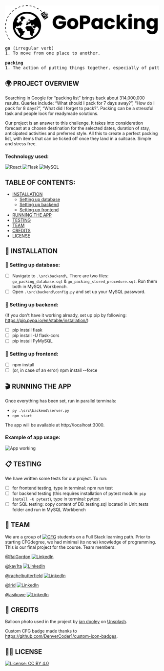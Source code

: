 ![Logo](https://github.com/CFG-Fullstack-1-Group-5/packing-list-project/blob/7b445adbeb869d72f4877d47cb952a77429f8054/go-packing-project/src/assets/logo.png)

<pre>
<b>go</b> (irregular verb)
1. To move from one place to another.
    
<b>packing</b>
1. The action of putting things together, especially of putting clothes into a suitcase for a journey.
</pre>


## :earth_africa: PROJECT OVERVIEW
Searching in Google for “packing list” brings back about 314,000,000 results. Queries include: “What should I pack for 7 days away?”, “How do I pack for 8 days?”, “What did I forget to pack?”. Packing can be a stressful task and people look for readymade solutions.

Our project is an answer to this challenge. It takes into consideration forecast at a chosen destination for the selected dates, duration of stay, anticipated activities and preferred style. All this to create a perfect packing list, with items that can be ticked off once they land in a suitcase. Simple and stress free.

### Technology used: 
![React](https://img.shields.io/badge/react-%2320232a.svg?style=for-the-badge&logo=react&logoColor=%2361DAFB) ![Flask](https://img.shields.io/badge/flask-%23000.svg?style=for-the-badge&logo=flask&logoColor=white) ![MySQL](https://img.shields.io/badge/MySQL-00000F?style=for-the-badge&logo=mysql&logoColor=white)

## TABLE OF CONTENTS:
- [INSTALLATION](#electric_plug-installation)
  - [Setting up database](#small_blue_diamond-setting-up-database)
  - [Setting up backend](#small_blue_diamond-setting-up-backend)
  - [Setting up frontend](#small_blue_diamond-setting-up-frontend)
- [RUNNING THE APP](#clapper-running-the-app)
- [TESTING](#clipboard-testing)
- [TEAM](#busts_in_silhouette-team)
- [CREDITS](#raised_hands-credits)
- [LICENSE](#guardswoman-license)

## :electric_plug: INSTALLATION
### :small_blue_diamond: Setting up database:
- [ ] Navigate to `.\src\backend\`. There are two files: `go_packing_database.sql` & `go_packing_stored_procedure.sql`. Run them both in MySQL Workbench.
- [ ] Open `.\src\backend\config.py` and set up your MySQL password.

### :small_blue_diamond: Setting up backend:
(If you don't have it working already, set up pip by following: https://pip.pypa.io/en/stable/installation/)
- [ ] pip install flask
- [ ] pip install -U flask-cors
- [ ] pip install PyMySQL

### :small_blue_diamond: Setting up frontend:
- [ ] npm install
- [ ] (or, in case of an error) npm install --force 

## :clapper: RUNNING THE APP
Once everything has been set, run in parallel terminals:
- `py .\src\backend\server.py`
- `npm start`

The app will be available at http://localhost:3000.

### Example of app usage:
![App working](https://s4.gifyu.com/images/ezgif.com-gif-makere4b5bc9a9981d5e5.gif)

## :clipboard: TESTING
We have written some tests for our project. To run:
- [ ] for frontend testing, type in terminal: npm run test
- [ ] for backend testing (this requires installation of pytest module: `pip install -U pytest`), type in terminal: pytest
- [ ] for SQL testing: copy content of DB_testing.sql located in Unit_tests folder and run in MySQL Workbench

## :busts_in_silhouette: TEAM
We are a group of [![CFG](https://custom-icon-badges.herokuapp.com/badge/CodeFirstGirls-white?logo=code-first-girls)](https://codefirstgirls.com/) students on a Full Stack learning path. Prior to starting CFGdegree, we had minimal (to none) knowledge of programming. This is our final project for the course. Team members:

[@RaiGordon](https://github.com/RaiGordon) [![LinkedIn](https://img.shields.io/badge/LinkedIn-0077B5?style=plastic&logo=linkedin&logoColor=white.svg)](https://www.linkedin.com/in/rachel-gordon-634120233/)

[@kav1ta](https://github.com/kav1ta) [![LinkedIn](https://img.shields.io/badge/LinkedIn-0077B5?style=plastic&logo=linkedin&logoColor=white.svg)](https://www.linkedin.com/in/kavita-thind/)

[@rachelbutterfield](https://github.com/rachelbutterfield) [![LinkedIn](https://img.shields.io/badge/LinkedIn-0077B5?style=plastic&logo=linkedin&logoColor=white.svg)](https://www.linkedin.com/in/rachel-butterfield-78196a14a/)

[@lrid](https://github.com/lrid) [![LinkedIn](https://img.shields.io/badge/LinkedIn-0077B5?style=plastic&logo=linkedin&logoColor=white.svg)](https://www.linkedin.com/in/laura-ridpath/)

[@asikowe](https://github.com/asikowe) [![LinkedIn](https://img.shields.io/badge/LinkedIn-0077B5?style=plastic&logo=linkedin&logoColor=white.svg)](https://www.linkedin.com/in/joanna-b-4043a6198/)

## :raised_hands: CREDITS
Balloon photo used in the project by <a href="https://unsplash.com/@sadswim?utm_source=unsplash&utm_medium=referral&utm_content=creditCopyText">ian dooley</a> on <a href="https://unsplash.com/?utm_source=unsplash&utm_medium=referral&utm_content=creditCopyText">Unsplash</a>.

Custom CFG badge made thanks to https://github.com/DenverCoder1/custom-icon-badges.

## :guardswoman: LICENSE
[![License: CC BY 4.0](https://img.shields.io/badge/License-CC_BY_4.0-lightgrey.svg)](https://creativecommons.org/licenses/by/4.0/)
